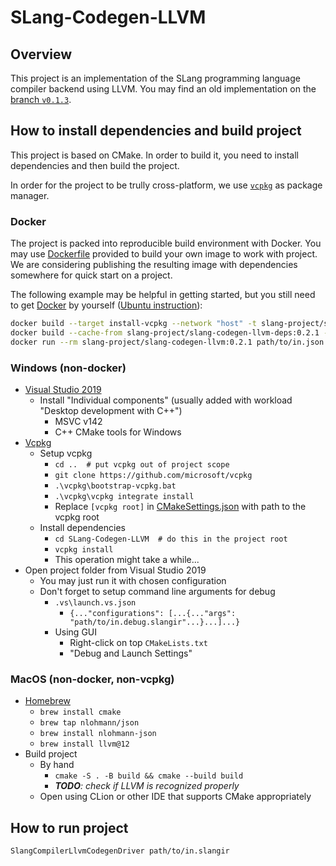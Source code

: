 # SLang-Codegen-LLVM

## Overview

This project is an implementation of the SLang programming language compiler backend using LLVM.
You may find an old implementation on the [branch `v0.1.3`](../../tree/v0.1.3).

## How to install dependencies and build project

This project is based on CMake. In order to build it, you need to install dependencies and then build the project.

In order for the project to be trully cross-platform, we use [`vcpkg`](https://github.com/Microsoft/vcpkg) as package manager.

### Docker

The project is packed into reproducible build environment with Docker.
You may use [Dockerfile](Dockerfile) provided to build your own image to work with project.
We are considering publishing the resulting image with dependencies somewhere for quick start on a project.

The following example may be helpful in getting started, but you still need to get [Docker](https://docs.docker.com/engine/install) by yourself ([Ubuntu instruction](https://docs.docker.com/engine/install/ubuntu)):

```bash
docker build --target install-vcpkg --network "host" -t slang-project/slang-codegen-llvm-deps:0.2.1 .
docker build --cache-from slang-project/slang-codegen-llvm-deps:0.2.1 --network "host" -t slang-project/slang-codegen-llvm:0.2.1 .
docker run --rm slang-project/slang-codegen-llvm:0.2.1 path/to/in.json
```

### Windows (non-docker)

* [Visual Studio 2019](https://visualstudio.microsoft.com/vs)
    * Install "Individual components" (usually added with workload "Desktop development with C++")
        * MSVC v142
        * C++ CMake tools for Windows
* [Vcpkg](https://github.com/Microsoft/vcpkg)
    * Setup vcpkg
        * `cd ..  # put vcpkg out of project scope`
        * `git clone https://github.com/microsoft/vcpkg`
        * `.\vcpkg\bootstrap-vcpkg.bat`
        * `.\vcpkg\vcpkg integrate install`
        * Replace `[vcpkg root]` in [CMakeSettings.json](CMakeSettings.json) with path to the vcpkg root
    * Install dependencies
        * `cd SLang-Codegen-LLVM  # do this in the project root`
        * `vcpkg install`
        * This operation might take a while...
* Open project folder from Visual Studio 2019
    * You may just run it with chosen configuration
    * Don't forget to setup command line arguments for debug
        * `.vs\launch.vs.json`
            * `{..."configurations": [...{..."args": "path/to/in.debug.slangir"...}...]...}`
        * Using GUI
            * Right-click on top `CMakeLists.txt`
            * "Debug and Launch Settings"

### MacOS (non-docker, non-vcpkg)

* [Homebrew](https://brew.sh/#install)
    * `brew install cmake`
    * `brew tap nlohmann/json`
    * `brew install nlohmann-json`
    * `brew install llvm@12`
* Build project
    * By hand
        * `cmake -S . -B build && cmake --build build`
        * _**TODO**: check if LLVM is recognized properly_
    * Open using CLion or other IDE that supports CMake appropriately

## How to run project

`SlangCompilerLlvmCodegenDriver path/to/in.slangir`
